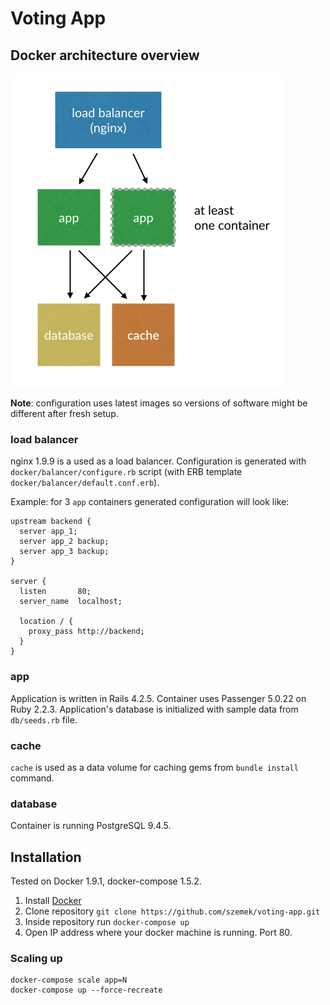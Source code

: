 # Voting App

## Docker architecture overview

![Overview](docs/overview.png)

**Note**: configuration uses latest images so versions of software might be different after fresh setup.

### load balancer
nginx 1.9.9 is a used as a load balancer. Configuration is generated with `docker/balancer/configure.rb` script (with ERB template `docker/balancer/default.conf.erb`).

Example: for 3 `app` containers generated configuration will look like:

```
upstream backend {
  server app_1;
  server app_2 backup;
  server app_3 backup;
}

server {
  listen       80;
  server_name  localhost;

  location / {
    proxy_pass http://backend;
  }
}
```

### app
Application is written in Rails 4.2.5. Container uses Passenger 5.0.22 on Ruby 2.2.3. Application's database is initialized with sample data from `db/seeds.rb` file.

### cache
`cache` is used as a data volume for caching gems from `bundle install` command.

### database
Container is running PostgreSQL 9.4.5.

## Installation

Tested on Docker 1.9.1, docker-compose 1.5.2.

1. Install [Docker](https://www.docker.com/)
2. Clone repository `git clone https://github.com/szemek/voting-app.git`
3. Inside repository run `docker-compose up`
4. Open IP address where your docker machine is running. Port 80.

### Scaling up

```
docker-compose scale app=N
docker-compose up --force-recreate
```
